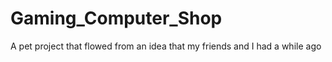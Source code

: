 # Gaming_Computer_Shop
A pet project that flowed from an idea that my friends and I had a while ago
